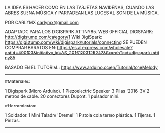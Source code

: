 
LA IDEA ES HACER COMO EN LAS TARJETAS NAVIDEÑAS, CUANDO LAS ABRES SUENA MÚSICA Y PARPADEAN LAS LUCES AL SON DE LA MÚSICA.

POR CARLYMX carlymx@gmail.com

ADAPTADO PARA LOS DIGISPARK ATTINY85. 
WEB OFFICIAL DIGISPARK: http://digistump.com/category/1 
Wiki DigiSpark: https://digistump.com/wiki/digispark/tutorials/connecting 
SE PUEDEN COMPRAR BARATOS EN: https://es.aliexpress.com/wholesale?catId=400103&initiative_id=AS_20161203125247&SearchText=digispark+attiny85

BASADO EN EL TUTORIAL: https://www.arduino.cc/en/Tutorial/toneMelody

-------------------------------

#Materiales:

1 Digispark (Micro Arduino).
1 Piezoelectric Speaker.
3 Pilas '2016' 3V
2 metros de cable.
20 conectores Dupont.
1 pulsador mini.

#Herramientas:

1 Soldador.
1 Mini Taladro 'Dremel'
1 Pistola cola termo plástica.
1 Tijeras.
1 Pinzas.

-------------------------------

